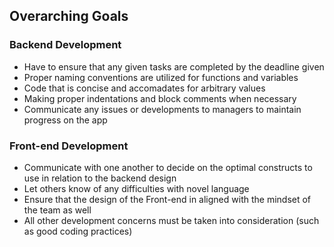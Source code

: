 ## Overarching Goals
### Backend Development
* Have to ensure that any given tasks are completed by the deadline given
* Proper naming conventions are utilized for functions and variables 
* Code that is concise and accomadates for arbitrary values
* Making proper indentations and block comments when necessary
* Communicate any issues or developments to managers to maintain progress on the app

### Front-end Development
* Communicate with one another to decide on the optimal constructs to use in relation to the backend design
* Let others know of any difficulties with novel language
* Ensure that the design of the Front-end in aligned with the mindset of the team as well
* All other development concerns must be taken into consideration (such as good coding practices)
